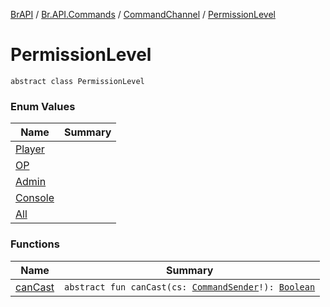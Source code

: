 [BrAPI](../../../index.md) / [Br.API.Commands](../../index.md) / [CommandChannel](../index.md) / [PermissionLevel](./index.md)

# PermissionLevel

`abstract class PermissionLevel`

### Enum Values

| Name | Summary |
|---|---|
| [Player](-player.md) |  |
| [OP](-o-p.md) |  |
| [Admin](-admin.md) |  |
| [Console](-console.md) |  |
| [All](-all.md) |  |

### Functions

| Name | Summary |
|---|---|
| [canCast](can-cast.md) | `abstract fun canCast(cs: `[`CommandSender`](https://hub.spigotmc.org/javadocs/spigot/org/bukkit/command/CommandSender.html)`!): `[`Boolean`](https://kotlinlang.org/api/latest/jvm/stdlib/kotlin/-boolean/index.html) |
